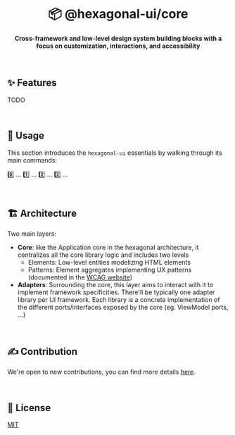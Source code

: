 <br>
<div align="center">
    <h1>📦 @hexagonal-ui/core</h1>
    <strong>Cross-framework and low-level design system building blocks with a focus on customization, interactions, and accessibility</strong>
</div>
<br>
<br>

## ✨ Features

TODO

<br>

## 🚀 Usage

This section introduces the `hexagonal-ui` essentials by walking through its main commands:

0️⃣ ...
1️⃣ ...
2️⃣ ...
3️⃣ ...

<br>

## 🏗️ Architecture

Two main layers:

-   **Core**: like the Application core in the hexagonal architecture, it centralizes all the core library logic and includes two levels
    -   Elements: Low-level entities modelizing HTML elements
    -   Patterns: Element aggregates implementing UX patterns (documented in the [WCAG website](https://www.w3.org/WAI/ARIA/apg/patterns/))
-   **Adapters**: Surrounding the core, this layer aims to interact with it to implement framework specificities. There'll be typically one adapter library per UI framework. Each library is a concrete implementation of the different ports/interfaces exposed by the core (eg. ViewModel ports, ...)

<br>

## ✍️ Contribution

We're open to new contributions, you can find more details [here](https://github.com/adbayb/hexagonal-ui/blob/main/CONTRIBUTING.md).

<br>

## 📖 License

[MIT](https://github.com/adbayb/hexagonal-ui/blob/main/LICENSE "License MIT")

<br>
